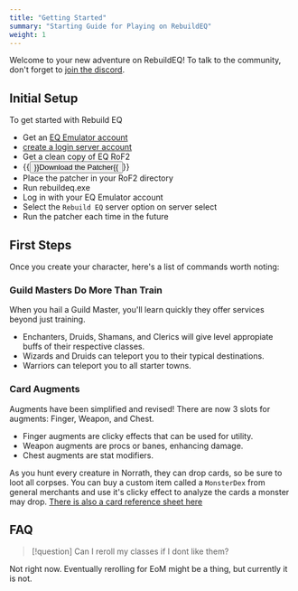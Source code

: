 ```yaml
---
title: "Getting Started"
summary: "Starting Guide for Playing on RebuildEQ"
weight: 1
---
```


Welcome to your new adventure on RebuildEQ! To talk to the community, don't forget to [join the discord](https://discord.gg/0lwW4DnAyID7E7wi).


## Initial Setup

To get started with Rebuild EQ
- Get an [EQ Emulator account](http://www.eqemulator.org/)
- [create a login server account](http://www.eqemulator.org/account/?CreateLS)
- Get a clean copy of EQ RoF2
- {{<button href="https://github.com/rebuildeq/eqemupatcher/releases/latest/download/rebuildeq.exe">}}Download the Patcher{{</button>}}
- Place the patcher in your RoF2 directory
- Run rebuildeq.exe
- Log in with your EQ Emulator account
- Select the `Rebuild EQ` server option on server select 
- Run the patcher each time in the future

## First Steps

Once you create your character, here's a list of commands worth noting:

### Guild Masters Do More Than Train

When you hail a Guild Master, you'll learn quickly they offer services beyond just training.

- Enchanters, Druids, Shamans, and Clerics will give level appropiate buffs of their respective classes.
- Wizards and Druids can teleport you to their typical destinations.
- Warriors can teleport you to all starter towns.

### Card Augments

Augments have been simplified and revised! There are now 3 slots for augments: Finger, Weapon, and Chest. 

- Finger augments are clicky effects that can be used for utility.
- Weapon augments are procs or banes, enhancing damage.
- Chest augments are stat modifiers.

As you hunt every creature in Norrath, they can drop cards, so be sure to loot all corpses. You can buy a custom item called a `MonsterDex` from general merchants and use it's clicky effect to analyze the cards a monster may drop. [There is also a card reference sheet here](/cards)

## FAQ

> [!question]
> Can I reroll my classes if I dont like them?

Not right now. Eventually rerolling for EoM might be a thing, but currently it is not.
